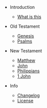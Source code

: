 <!-- _sidebar.md -->

- Introduction

  - [What is this](intro.md)

- Old Testament

  - [Genesis](genesis.md)
  - [Psalms](psalms.md)

- New Testament
  
  - [Matthew](matthew.md)
  - [John](john.md "The Book of John of the NHT")
  - [Philippians](philippians.md)
  - [1 John](1john.md)
 
- Info

  - [Changelog](changelog.md)
  - [License](LICENSE.md)
